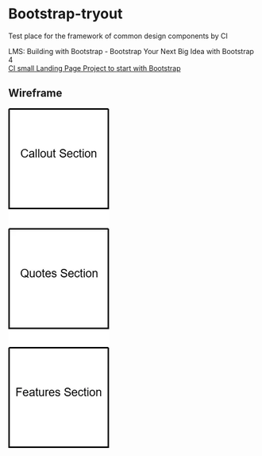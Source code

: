 # Bootstrap-tryout
Test place for the framework of common design components by CI  

LMS: Building with Bootstrap - Bootstrap Your Next Big Idea with Bootstrap 4  
[CI small Landing Page Project to start with Bootstrap](https://github.com/Code-Institute-Solutions/BootstrappingYourNextBigIdea-BS4)  

## Wireframe
![Bootstrap tryout small Project wireframe](readme-assets/bootstrap-try-wireframe.webp)